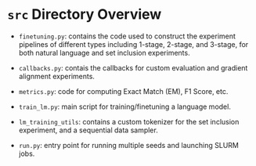 # `src` Directory Overview

- `finetuning.py`: contains the code used to construct the experiment pipelines of different types including 1-stage, 2-stage, and 3-stage, for both natural language and set inclusion experiments.

- `callbacks.py`: contais the callbacks for custom evaluation and gradient alignment experiments.

- `metrics.py`: code for computing Exact Match (EM), F1 Score, etc.

- `train_lm.py`: main script for training/finetuning a language model.

- `lm_training_utils`: contains a custom tokenizer for the set inclusion experiment, and a sequential data sampler.

- `run.py`: entry point for running multiple seeds and launching SLURM jobs.